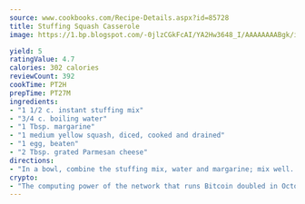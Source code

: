 ```yaml
---
source: www.cookbooks.com/Recipe-Details.aspx?id=85728
title: Stuffing Squash Casserole
image: https://1.bp.blogspot.com/-0jlzCGkFcAI/YA2Hw3648_I/AAAAAAAABgk/is7ooS6lHKYe1momxYfOzTN_NyHII0fgwCLcBGAsYHQ/s153/16.png

yield: 5
ratingValue: 4.7
calories: 302 calories
reviewCount: 392
cookTime: PT2H
prepTime: PT27M
ingredients:
- "1 1/2 c. instant stuffing mix"
- "3/4 c. boiling water"
- "1 Tbsp. margarine"
- "1 medium yellow squash, diced, cooked and drained"
- "1 egg, beaten"
- "2 Tbsp. grated Parmesan cheese"
directions:
- "In a bowl, combine the stuffing mix, water and margarine; mix well. Let stand for 5 minutes. Add squash and egg. Transfer to greased 1-quart baking dish; sprinkle with Parmesan cheese. Bake, uncovered, at 350u00b0 for 20 to 25 minutes or until golden brown."
crypto:
- "The computing power of the network that runs Bitcoin doubled in October, pushing out all but the most dedicated miners."
---
```

